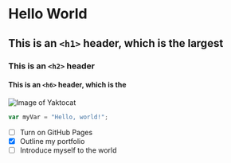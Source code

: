 # Hello World
## This is an `<h1>` header, which is the largest
### This is an `<h2>` header
#### This is an `<h6>` header, which is the

![Image of Yaktocat](https://octodex.github.com/images/yaktocat.png)

``` javascript
var myVar = "Hello, world!";
```

- [ ] Turn on GitHub Pages
- [x] Outline my portfolio
- [ ] Introduce myself to the world
